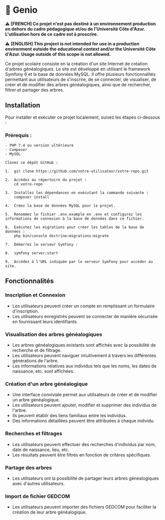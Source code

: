 # 🧞 Genio

⚠️ **[FRENCH] Ce projet n'est pas destiné à un environnement production en dehors du cadre pédagogique et/ou de l'Université Côte d'Azur. L'utilisation hors de ce cadre est à proscrire.**

⚠️ **[ENGLISH] This project is not intended for use in a production environment outside the educational context and/or the Université Côte d'Azur. Usage outside of this scope is not allowed.**

Ce projet scolaire consiste en la création d'un site Internet de création d'arbres généalogiques. Le site est développé en utilisant le framework Symfony 6 et la base de données MySQL. Il offre plusieurs fonctionnalités permettant aux utilisateurs de s'inscrire, de se connecter, de visualiser, de créer et de modifier des arbres généalogiques, ainsi que de rechercher, filtrer et partager des arbres.

## Installation

Pour installer et exécuter ce projet localement, suivez les étapes ci-dessous :

### Prérequis :

    - PHP 7.4 ou version ultérieure
    - Composer
    - MySQL

    Clonez ce dépôt GitHub :

    1.  git clone https://github.com/votre-utilisateur/votre-repo.git

    2.  Accédez au répertoire du projet :
        cd votre-repo

    3.  Installez les dépendances en exécutant la commande suivante :
        composer install

    4.  Créez la base de données MySQL pour le projet.

    5.  Renommez le fichier .env.example en .env et configurez les informations de connexion à la base de données dans ce fichier.

    6.  Exécutez les migrations pour créer les tables de la base de données :
        php bin/console doctrine:migrations:migrate

    7.  Démarrez le serveur Symfony :

    8.  symfony server:start

    9.  Accédez à l'URL indiquée par le serveur Symfony pour accéder au site.

## Fonctionnalités

### Inscription et Connexion

- Les utilisateurs peuvent créer un compte en remplissant un formulaire d'inscription.
- Les utilisateurs enregistrés peuvent se connecter de manière sécurisée en fournissant leurs identifiants.

### Visualisation des arbres généalogiques

- Les arbres généalogiques existants sont affichés avec la possibilité de recherche et de filtrage.
- Les utilisateurs peuvent naviguer intuitivement à travers les différentes générations de l'arbre.
- Les informations relatives aux individus tels que les noms, les dates de naissance, etc. sont affichées.

### Création d'un arbre généalogique

- Une interface conviviale permet aux utilisateurs de créer et de modifier un arbre généalogique.
- Les utilisateurs peuvent ajouter, modifier et supprimer des individus de l'arbre.
- Ils peuvent établir des liens familiaux entre les individus.
- Des informations détaillées peuvent être attribuées à chaque individu.

### Recherches et filtrages

- Les utilisateurs peuvent effectuer des recherches d'individus par nom, date de naissance, lieu, etc.
- Les résultats peuvent être filtrés en fonction de critères spécifiques.

### Partage des arbres

- Les utilisateurs ont la possibilité de partager leurs arbres généalogiques avec d'autres utilisateurs.

### Import de fichier GEDCOM

- Les utilisateurs peuvent importer des fichiers GEDCOM pour faciliter la création de leur arbre généalogique.